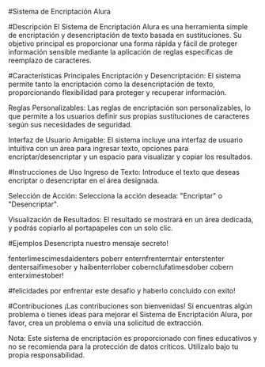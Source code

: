 #Sistema de Encriptación Alura

#Descripción
El Sistema de Encriptación Alura es una herramienta simple de encriptación y desencriptación de texto basada en sustituciones. Su objetivo principal es proporcionar una forma rápida y fácil de proteger información sensible mediante la aplicación de reglas específicas de reemplazo de caracteres.

#Características Principales
Encriptación y Desencriptación: El sistema permite tanto la encriptación como la desencriptación de texto, proporcionando flexibilidad para proteger y recuperar información.

Reglas Personalizables: Las reglas de encriptación son personalizables, lo que permite a los usuarios definir sus propias sustituciones de caracteres según sus necesidades de seguridad.

Interfaz de Usuario Amigable: El sistema incluye una interfaz de usuario intuitiva con un área para ingresar texto, opciones para encriptar/desencriptar y un espacio para visualizar y copiar los resultados.

#Instrucciones de Uso
Ingreso de Texto: Introduce el texto que deseas encriptar o desencriptar en el área designada.

Selección de Acción: Selecciona la acción deseada: "Encriptar" o "Desencriptar".

Visualización de Resultados: El resultado se mostrará en un área dedicada, y podrás copiarlo al portapapeles con un solo clic.

#Ejemplos
Desencripta nuestro mensaje secreto!

fenterlimescimesdaidenters poberr enternfrenterntair enterstenter dentersaifimesober y haibenterrlober cobernclufatimesdober cobern enterximestober!

#felicidades por enfrentar este desafio y haberlo concluido con exito!

#Contribuciones
¡Las contribuciones son bienvenidas! Si encuentras algún problema o tienes ideas para mejorar el Sistema de Encriptación Alura, por favor, crea un problema o envía una solicitud de extracción.

Nota: Este sistema de encriptación es proporcionado con fines educativos y no se recomienda para la protección de datos críticos. Utilízalo bajo tu propia responsabilidad.
